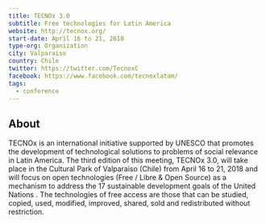 ```yaml
---
title: TECNOx 3.0
subtitle: Free technologies for Latin America
website: http://tecnox.org/ 
start-date: April 16 to 21, 2018
type-org: Organization
city: Valparaiso
country: Chile
twitter: https://twitter.com/TecnoxC 
facebook: https://www.facebook.com/tecnoxlatam/ 
tags:
  - conference
---
```


## About
TECNOx is an international initiative supported by UNESCO that promotes the development of technological solutions to problems of social relevance in Latin America. The third edition of this meeting, TECNOx 3.0, will take place in the Cultural Park of Valparaiso (Chile) from April 16 to 21, 2018 and will focus on open technologies (Free / Libre & Open Source) as a mechanism to address the 17 sustainable development goals of the United Nations . The technologies of free access are those that can be studied, copied, used, modified, improved, shared, sold and redistributed without restriction.

